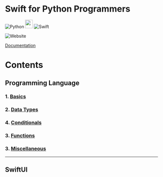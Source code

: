 # Swift for Python Programmers

![Python](https://img.shields.io/badge/python-3670A0?style=for-the-badge&logo=python&logoColor=ffdd54) <img src="https://png.pngtree.com/png-clipart/20190705/original/pngtree-vector-right-arrow-icon-png-image_4231911.jpg" width="25" height="28" /> ![Swift](https://img.shields.io/badge/swift-F54A2A?style=for-the-badge&logo=swift&logoColor=white)

![Website](https://img.shields.io/website?down_message=%E2%9D%8C&up_message=%E2%9C%85&url=https%3A%2F%2Fas3tic.github.io%2Fswift-for-python-programmers%2F)

[Documentation](https://as3tic.github.io/swift-for-python-programmers/)
# Contents

## Programming Language

### 1. [Basics](./sections/language/basics.md)

### 2. [Data Types](./sections/language/datatypes.md)

### 4. [Conditionals](./sections/language/conditionals.md)

### 3. [Functions](./sections/language/functions.md)

### 3. [Miscellaneous](./sections/language/miscellaneous.md)


---

## SwiftUI

